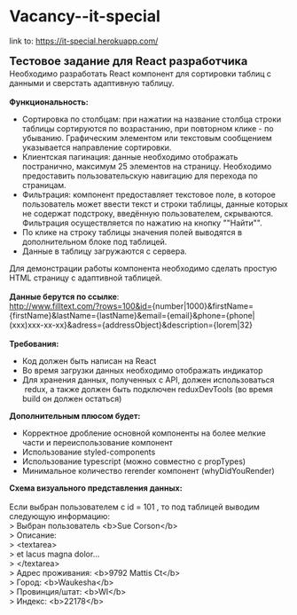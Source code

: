 # Vacancy--it-special

link to: https://it-special.herokuapp.com/

<div>
   <div>
      <div><span style="font-size:20px;line-height:28px"><strong>Тестовое задание для React разработчика</strong></span></div>
      <div>Необходимо разработать React компонент для сортировки таблиц с данными и сверстать адаптивную таблицу.</div>
      <div>&nbsp;</div>
      <div><strong>Функциональность:</strong></div>
      <ul>
         <li>Сортировка по столбцам: при нажатии на название столбца строки таблицы сортируются по возрастанию, при повторном клике - по убыванию. Графическим элементом или текстовым сообщением указывается направление сортировки.</li>
         <li>Клиентская пагинация: данные необходимо отображать постранично, максимум 25 элементов на страницу. Необходимо предоставить пользовательскую навигацию для перехода по страницам.</li>
         <li>Фильтрация: компонент предоставляет текстовое поле, в которое пользователь может ввести текст и строки таблицы, данные которых не содержат подстроку, введённую пользователем, скрываются. Фильтрация осуществляется по нажатию на кнопку ""Найти"".</li>
         <li>По клике на строку таблицы значения полей выводятся в дополнительном блоке под таблицей.</li>
         <li>Данные в таблицу загружаются с сервера.</li>
      </ul>
      <div>Для демонстрации работы компонента необходимо сделать простую HTML страницу с адаптивной таблицей.</div>
      <div>&nbsp;</div>
      <div><strong>Данные берутся по ссылке</strong>:</div>
      <div><a href="http://www.filltext.com/?rows=100&amp;id=" rel="noopener noreferrer" target="_blank" data-saferedirecturl="https://www.google.com/url?q=http://www.filltext.com/?rows%3D100%26id%3D&amp;source=gmail&amp;ust=1610395726358000&amp;usg=AFQjCNGXCWs8M8RfgkBu_hLGlb8EZ23LMg">http://www.filltext.com/?rows=<wbr>100&amp;id=</a>{number|1000}&amp;<wbr>firstName={firstName}&amp;<wbr>lastName={lastName}&amp;email={<wbr>email}&amp;phone={phone|(xxx)xxx-<wbr>xx-xx}&amp;adress={addressObject}&amp;<wbr>description={lorem|32}</div>
      <div>&nbsp;</div>
      <div><strong>Требования:</strong></div>
      <ul>
         <li>Код должен быть написан на React &nbsp; &nbsp;</li>
         <li>Во время загрузки данных необходимо отображать индикатор</li>
         <li>Для хранения данных, полученных с API, должен использоваться &nbsp;redux, а также должен быть подключен reduxDevTools (во время build он должен остаться)</li>
      </ul>
      <div><strong>Дополнительным плюсом будет:</strong></div>
      <ul>
         <li>Корректное дробление основной компоненты на более мелкие части и переиспользование компонент</li>
         <li>Использование styled-components</li>
         <li>Использование typescript (можно совместно с propTypes)</li>
         <li>Минимальное количество rerender компонент (whyDidYouRender)</li>
      </ul>
      <div><strong>Схема визуального представления данных:</strong></div>
      <div>&nbsp;</div>
      <div>Если выбран пользователем с id = 101 , то под таблицей выводим следующую информацию:</div>
      <div>&gt; Выбран пользователь &lt;b&gt;Sue Corson&lt;/b&gt;</div>
      <div>&gt; Описание:</div>
      <div>&gt; &lt;textarea&gt;</div>
      <div>&gt; et lacus magna dolor...</div>
      <div>&gt; &lt;/textarea&gt;</div>
      <div>&gt; Адрес проживания: &lt;b&gt;9792 Mattis Ct&lt;/b&gt;</div>
      <div>&gt; Город: &lt;b&gt;Waukesha&lt;/b&gt;</div>
      <div>&gt; Провинция/штат: &lt;b&gt;WI&lt;/b&gt;</div>
      <div>&gt; Индекс: &lt;b&gt;22178&lt;/b&gt;</div>
      <div>&nbsp;</div>
   </div>
</div>
